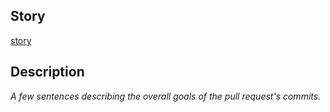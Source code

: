 <!-- markdownlint-disable MD041 -->
## Story

[story](https://onemedical.atlassian.net/browse/INFRA-)

## Description

_A few sentences describing the overall goals of the pull request's commits._
